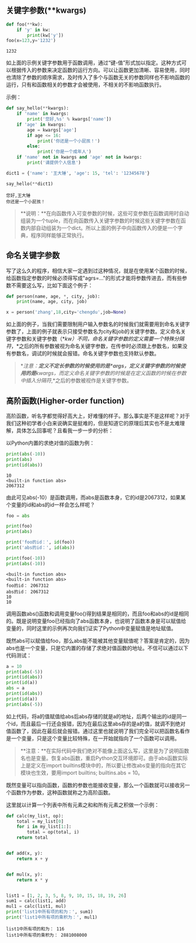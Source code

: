 


## 关键字参数(**kwargs)




```python
def foo(**kw):
    if 'y' in kw:
        print(kw['y'])
foo(x=123,y='1232')
```

    1232
    

如上面的示例关键字参数用于函数调用，通过“键-值”形式加以指定。这种方式可以根据传入的参数来决定函数的运行方向。可以让函数更加清晰、容易使用，同时也清除了参数的顺序需求，及时传入了多个与函数无关的参数同样也不影响函数的运行，只有和函数相关的参数才会被使用，不相关的不影响函数执行。

示例：


```python
def say_hello(**kwargs):
    if 'name' in kwargs:
        print('您好,%s' % kwargs['name'])
    if 'age' in kwargs:
        age = kwargs['age']
        if age <= 16:
            print('你还是一个小屁孩！')
        else:
            print('你是一个成年人')
    if 'name' not in kwargs and 'age' not in kwargs:
        print('请提供个人信息')

dict1 = {'name': '王大锤', 'age': 15, 'tel': '12345678'}

say_hello(**dict1)
```

    您好,王大锤
    你还是一个小屁孩！
    

> **说明：**在向函数传入可变参数的时候，这些可变参数在函数调用时自动组装为一个tuple，而在向函数传入关键字参数的时候这些关键字参数在函数内部自动组装为一个dict。所以上面的例子中向函数传入的便是一个字典，程序同样能够正常执行。

## 命名关键字参数

写了这么久的程序，相信大家一定遇到过这种情况，就是在使用某个函数的时候，给函数指定参数的时候必须得写成"agrs=..."的形式才能将参数传进去，而有些参数不需要这么写，比如下面这个例子：
```Python
def person(name, age, *, city, job):
    print(name, age, city, job)

x = person('zhang',18,city='chengdu',job=None)
```
如上面的例子，当我们需要限制用户输入参数名的时候我们就需要用到命名关键字参数了，上面的例子就表示只接受参数名为city和job的关键字参数。定义命名关键字参数和关键字参数（**kw）不同，命名关键字参数的定义需要一个特殊分隔符*，*之后的所有参数被视为命名关键字参数，在传参时必须跟上参数名，如果没有参数名，调试的时候就会报错。命名关键字参数也支持默认参数。
>**注意：**定义不定长参数的时候使用的是*args，定义关键字参数的时候使用的是**kwargs，而定义命名关键字参数的时候是在定义函数的时候在参数中插入分隔符*,*之后的参数被视作是关键字参数。

## 高阶函数(Higher-order function)

高阶函数，听名字都觉得好高大上，好难懂的样子。那么事实是不是这样呢？对于我们这种初学者小白来说确实是挺难的，但是知道它的原理后其实也不是太难理解，具体怎么回事呢？且看我一步一步的分析：

以Python内置的求绝对值的函数为例：



```python
print(abs(-10))
print(abs)
print(id(abs))
```

    10
    <built-in function abs>
    2067312
    

由此可见abs(-10）是函数调用，而abs是函数本身，它的id是2067312，如果某个变量的id和abs的id一样会怎么样呢？


```python
foo = abs

print(foo)
print(abs)

print('foo的id：', id(foo))
print('abs的id：', id(abs))

print(foo(-10))
print(abs(-10))
```

    <built-in function abs>
    <built-in function abs>
    foo的id： 2067312
    abs的id： 2067312
    10
    10
    

调用函数abs()函数和调用变量foo()得到结果是相同的，而且foo和abs的id是相同的。既是说明变量foo已经指向了abs函数本身，也说明了函数本身是可以赋值给变量的，同时这里的示例再次向我们证实了Python中变量赋值是地址赋值。

既然abs可以赋值给foo，那么abs能不能被其他变量赋值呢？答案是肯定的，因为abs也是一个变量，只是它内置的存储了求绝对值函数的地址。不信可以通过以下代码测试：
```Python
a = 10
print(abs(-5))
print(id(abs))
print(id(a))
abs = a
print(id(abs))
print(id(a))
print(abs(-5))

```
如上代码，将a的值赋值给abs后abs存储的就是a的地址，后两个输出的id是同一个id，而且最后一行还会报错，因为在最后这里abs存的是a的值，就调不到绝对值函数了，因此在最后就会报错。通过这里也就说明了我们完全可以把函数名看作是一个变量，只是这个变量比较特殊，在一开始就指向了一个函数可以调用。

>**注意：**在实际代码中我们绝对不能像上面这么写，这里是为了说明函数名也是变量。恢复abs函数，重启Python交互环境即可。由于abs函数实际上是定义在import builtins模块中的，所以要让修改abs变量的指向在其它模块也生效，要用import builtins; builtins.abs = 10。

既然变量可以指向函数，函数的参数也能接收变量，那么一个函数就可以接收另一个函数作为参数，这种函数就称之为高阶函数。

这里就以计算一个列表中所有元素之和和所有元素之积做一个示例：


```python
def calc(my_list, op):
    total = my_list[0]
    for i in my_list[1:]:
        total = op(total, i)
    return total


def add(x, y):
    return x + y


def mul(x, y):
    return x * y


list1 = [1, 2, 3, 5, 8, 9, 10, 15, 18, 19, 26]
sum1 = calc(list1, add)
mul1 = calc(list1, mul)
print('list1中所有项的和为：', sum1)
print('list1中所有项的乘积为：', mul1)
```

    list1中所有项的和为： 116
    list1中所有项的乘积为： 2881008000
    
